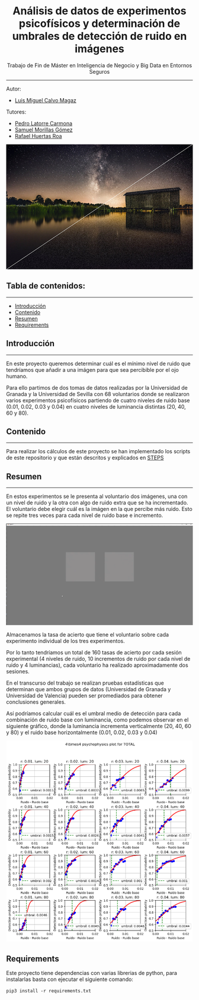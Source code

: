 <h1 align="center">Análisis de datos de experimentos psicofísicos y determinación de umbrales de detección de ruido en imágenes</h1>
<p align="center"> Trabajo de Fin de Máster en Inteligencia de Negocio y Big Data en Entornos Seguros</p>

---
Autor:
- [Luis Miguel Calvo Magaz](mailto:luismicalvomagaz@gmail.com)

Tutores: 
- [Pedro Latorre Carmona](mailto:plcarmona@ubu.es)
- [Samuel Morillas Gómez](mailto:smorillas@mat.upv.es)
- [Rafael Huertas Roa](mailto:rhuertas@ugr.es)

<p align="center"><img src="readmeImages/portada.png"/></p> 



## Tabla de contenidos:
---

- [Introducción](#introducción)
- [Contenido](#contenido)
- [Resumen](#resumen)
- [Requirements](#requirements)


## Introducción
---
En este proyecto queremos determinar cuál es el mínimo nivel de ruido que tendríamos que añadir a una imágen para que sea percibible por el ojo humano.

Para ello partimos de dos tomas de datos realizadas por la Universidad de Granada y la Universidad de Sevilla con 68 voluntarios donde se realizaron varios experimentos psicofísicos partiendo de cuatro niveles de ruido base (0.01, 0.02, 0.03 y 0.04) en cuatro niveles de luminancia distintas (20, 40, 60 y 80).


## Contenido
---
Para realizar los cálculos de este proyecto se han implementado los scripts de este repositorio y que están descritos y explicados en [STEPS](/STEPS.md)

## Resumen
---
En estos experimentos se le presenta al voluntario dos imágenes, una con un nivel de ruido y la otra con algo de ruido extra que se ha incrementado.
El voluntario debe elegir cuál es la imágen en la que percibe más ruido. Esto se repite tres veces para cada nivel de ruido base e incremento.

<p align="center"><img src="readmeImages/vista_observador.png"/></p>

Almacenamos la tasa de acierto que tiene el voluntario sobre cada experimento individual de los tres experimentos.

Por lo tanto tendríamos un total de 160 tasas de acierto por cada sesión experimental (4 niveles de ruido, 10 incrementos de ruido por cada nivel de ruido y 4 luminancias), cada voluntario ha realizado aproximadamente dos sesiones.

En el transcurso del trabajo se realizan pruebas estadísticas que determinan que ambos grupos de datos (Universidad de Granada y Universidad de Valencia) pueden ser promediados para obtener conclusiones generales.

Así podríamos calcular cuál es el umbral medio de detección para cada combinación de ruido base con luminancia, como podemos observar en el siguiente gráfico, donde la luminancia incrementa verticalmente (20, 40, 60 y 80) y el ruido base horizontalmente (0.01, 0.02, 0.03 y 0.04)

<p align="center"><img src="readmeImages/umbrales.png"/></p>


## Requirements
Este proyecto tiene dependencias con varias librerias de python, para instalarlas basta con ejecutar el siguiente comando:
```
pip3 install -r requirements.txt
```
